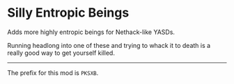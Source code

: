 # Silly Entropic Beings

Adds more highly entropic beings for Nethack-like YASDs.

Running headlong into one of these and trying to whack it to death is a really
good way to get yourself killed.

---

The prefix for this mod is `PKSXB`.

